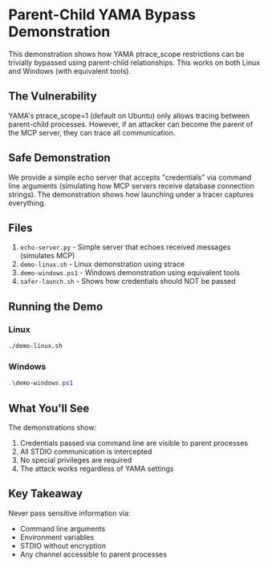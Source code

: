 # Parent-Child YAMA Bypass Demonstration

This demonstration shows how YAMA ptrace_scope restrictions can be trivially bypassed using parent-child relationships. This works on both Linux and Windows (with equivalent tools).

## The Vulnerability

YAMA's ptrace_scope=1 (default on Ubuntu) only allows tracing between parent-child processes. However, if an attacker can become the parent of the MCP server, they can trace all communication.

## Safe Demonstration

We provide a simple echo server that accepts "credentials" via command line arguments (simulating how MCP servers receive database connection strings). The demonstration shows how launching under a tracer captures everything.

## Files

1. `echo-server.py` - Simple server that echoes received messages (simulates MCP)
2. `demo-linux.sh` - Linux demonstration using strace
3. `demo-windows.ps1` - Windows demonstration using equivalent tools
4. `safer-launch.sh` - Shows how credentials should NOT be passed

## Running the Demo

### Linux
```bash
./demo-linux.sh
```

### Windows
```powershell
.\demo-windows.ps1
```

## What You'll See

The demonstrations show:
1. Credentials passed via command line are visible to parent processes
2. All STDIO communication is intercepted
3. No special privileges are required
4. The attack works regardless of YAMA settings

## Key Takeaway

Never pass sensitive information via:
- Command line arguments
- Environment variables
- STDIO without encryption
- Any channel accessible to parent processes